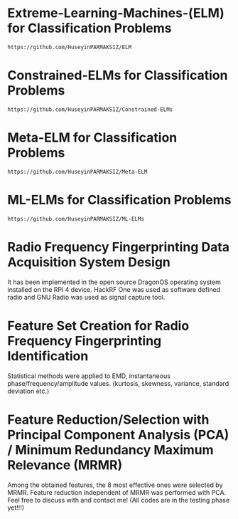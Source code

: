 # Extreme-Learning-Machines-(ELM) for Classification Problems
    https://github.com/HuseyinPARMAKSIZ/ELM 
# Constrained-ELMs for Classification Problems
    https://github.com/HuseyinPARMAKSIZ/Constrained-ELMs
# Meta-ELM for Classification Problems
    https://github.com/HuseyinPARMAKSIZ/Meta-ELM
# ML-ELMs for Classification Problems
    https://github.com/HuseyinPARMAKSIZ/ML-ELMs
# Radio Frequency Fingerprinting Data Acquisition System Design

It has been implemented in the open source DragonOS operating system installed on the RPi 4 device. HackRF One was used as software defined radio and GNU Radio was used as signal capture tool.
# Feature Set Creation for Radio Frequency Fingerprinting Identification 
Statistical methods were applied to EMD, instantaneous phase/frequency/amplitude values. (kurtosis, skewness, variance, standard deviation etc.)
# Feature Reduction/Selection with Principal Component Analysis (PCA) / Minimum Redundancy Maximum Relevance (MRMR)
Among the obtained features, the 8 most effective ones were selected by MRMR. Feature reduction independent of MRMR was performed with PCA.
Feel free to discuss with and contact me! (All codes are in the testing phase yet!!!)
